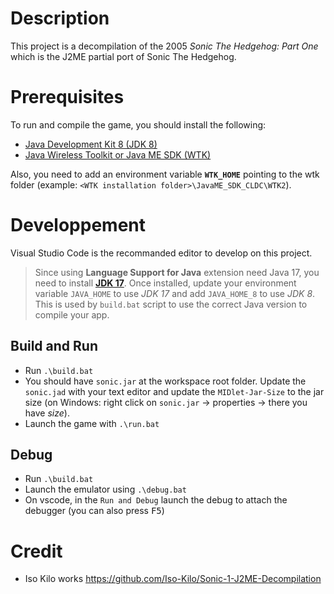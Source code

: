 # Description

This project is a decompilation of the 2005 *Sonic The Hedgehog: Part One* which is the J2ME partial port of Sonic The Hedgehog.

# Prerequisites

To run and compile the game, you should install the following:

- [Java Development Kit 8 (JDK 8)](https://www.oracle.com/fr/java/technologies/downloads/#java8)
- [Java Wireless Toolkit or Java ME SDK (WTK)](https://www.oracle.com/java/technologies/javame-sdk-downloads.html)

Also, you need to add an environment variable **`WTK_HOME`** pointing to the wtk folder (example: `<WTK installation folder>\JavaME_SDK_CLDC\WTK2`).

# Developpement

Visual Studio Code is the recommanded editor to develop on this project.

> Since using **Language Support for Java** extension need Java 17, you need to install [**JDK 17**](https://www.oracle.com/fr/java/technologies/downloads/#java17). Once installed, update your environment variable `JAVA_HOME` to use *JDK 17* and add `JAVA_HOME_8` to use *JDK 8*. This is used by `build.bat` script to use the correct Java version to compile your app.

## Build and Run

- Run `.\build.bat`
- You should have `sonic.jar` at the workspace root folder. Update the `sonic.jad` with your text editor and update the `MIDlet-Jar-Size` to the jar size (on Windows: right click on `sonic.jar` -> properties -> there you have *size*).
- Launch the game with `.\run.bat`

## Debug

- Run `.\build.bat`
- Launch the emulator using `.\debug.bat`
- On vscode, in the `Run and Debug` launch the debug to attach the debugger (you can also press <kbd>F5</kbd>)

# Credit

- Iso Kilo works https://github.com/Iso-Kilo/Sonic-1-J2ME-Decompilation
